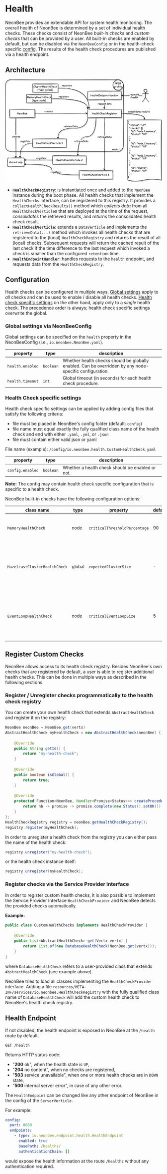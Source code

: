 # Health

NeonBee provides an extendable API for system health monitoring. The overall health of NeonBee is determined by a set of individual health checks. These checks consist of NeonBee *built-in checks* and *custom checks* that can be provided by a user. All built-in checks are enabled by default, but can be disabled via the `NeonBeeConfig` or in the health-check specific [config](#configuration). The results of the health check procedures are published via a health endpoint.

## Architecture

![Health Checks](./health-checks.png)

- **`HealthCheckRegistry`**: is instantiated once and added to the `NeonBee` instance during the boot phase. All health checks that implement the `HealthChecks` interface, can be registered to this registry. It provides a `collectHealthCheckResults()` method which *collects data* from all `HealthCheckVerticle`s that are deployed at the time of the request, *consolidates* the retrieved results, and *returns* the consolidated health check result.
- **`HealthCheckVerticle`**: extends a `DataVerticle` and implements the  `retrieveData(...)` method which invokes all health checks that are registered to the (local) `HealthCheckRegistry` and returns the result of all (local) checks. Subsequent requests will return the cached result of the last check if the time difference to the last request which invoked a check is smaller than the configured `retention` time.
- **`HealthEndpointHandler`**: handles requests to the `health` endpoint, and requests data from the `HealthCheckRegistry`.

## Configuration

Health checks can be configured in multiple ways. [Global settings](#global-settings-via-neonbeeconfig) apply to *all* checks and can be used to enable / disable all health checks. [Health check specific settings](#health-check-specific-settings-via-config-file-on-health-check-level) on the other hand, apply only to a *single* health check. The precedence order is always; health check specific settings overwrite the global.

### Global settings via NeonBeeConfig

Global settings can be specified on the `health` property in the NeonBeeConfig (i.e., `io.neonbee.NeonBee.yaml`).

| property         | type      | description                                                                                             |
| ---------------- | --------- | ------------------------------------------------------------------------------------------------------- |
| `health.enabled` | `boolean` | Whether health checks should be globally enabled. Can be overridden by any node-specific configuration. |
| `health.timeout` | `int`     | Global timeout (in seconds) for each health check procedure.                                            |

### Health Check specific settings

Health check specific settings can be applied by adding config files that satisfy the following criteria:

- file must be placed in NeonBee's config folder (default: `config`)
- file name must equal exactly the fully qualified class name of the health check and end with either `.yaml`, `.yml`, or `.json`
- file must contain either valid json or yaml

File name (example): `/config/io.neonbee.health.CustomHealthCheck.yaml`

| property         | type      | description                                      |
| ---------------- | --------- | ------------------------------------------------ |
| `config.enabled` | `boolean` | Whether a health check should be enabled or not. |

**Note:** The config may contain health check specific configuration that is specific to a health check.

NeonBee built-in checks have the following configuration options:

| class name                    | type   | property                      | default | description                                                                              |
|-------------------------------|--------|-------------------------------|---------|------------------------------------------------------------------------------------------|
| `MemoryHealthCheck`           | node   | `criticalThresholdPercentage` | 90      | Criticality ratio of the used / max memory in percentage.                                |
| `HazelcastClusterHealthCheck` | global | `expectedClusterSize`         | -       | The expected cluster size that must match the actual size. Is checked only if specified. |
| `EventLoopHealthCheck`        | node   | `criticalEventLoopSize`       | 5       | Number of pending tasks that are allowed per event loop before check becomes unhealthy.  |

## Register Custom Checks

NeonBee allows access to its health check registry. Besides NeonBee's own checks that are registered by default, a user is able to register additional health checks. This can be done in multiple ways as described in the following sections.

### Register / Unregister checks programmatically to the health check registry

You can create your own health check that extends `AbstractHealthCheck` and register it on the registry:

```java
NeonBee neonBee = NeonBee.get(vertx)
AbstractHealthCheck myHealthCheck = new AbstractHealthCheck(neonBee) {

    @Override
    public String getId() {
        return "my-health-check";
    }

    @Override
    public boolean isGlobal() {
        return true;
    }

    @Override
    protected Function<NeonBee, Handler<Promise<Status>>> createProcedure() {
        return nb -> promise -> promise.complete(new Status().setOK()).setData(new JsonObject());
    }
};
HealthCheckRegistry registry = neonBee.getHealthCheckRegistry();
registry.register(myHealthCheck);
```

In order to unregister a health check from the registry you can either pass the name of the health check:

```java
registry.unregister("my-health-check");
```

or the health check instance itself:

```java
registry.unregister(myHealthCheck);
```

### Register checks via the Service Provider Interface

In order to register custom health checks, it is also possible to implement the Service Provider Interface `HealthCheckProvider` and NeonBee detects the provided checks automatically.

**Example:**

```java
public class CustomHealthChecks implements HealthCheckProvider {

    @Override
    public List<AbstractHealthCheck> get(Vertx vertx) {
        return List.of(new DatabaseHealthCheck(NeonBee.get(vertx)));
    }
}
```

where `DatabaseHealthCheck` refers to a user-provided class that extends `AbstractHealthCheck` (see example above).

NeonBee tries to load all classes implementing the `HealthCheckProvider` interface.
Adding a file `resources/META-INF/services/io.neonbee.HealthCheckRegistry` with
the fully qualified class name of `DatabaseHealthCheck` will add the custom health
check to NeonBee's health check registry.

## Health Endpoint

If not disabled, the health endpoint is exposed in NeonBee at the `/health` route by default.

```console
GET /health
```

Returns HTTP status code:

- "**200** ok", when the health state is `UP`,
- "**204** no content", when no checks are registered,
- "**503** service unavailable", when one or more health checks are in `DOWN` state,
- "**500** internal server error", in case of any other error.

The `HealthEndpoint` can be changed like any other endpoint of NeonBee in the config of the `ServerVerticle`.

For example:

```yaml
config:
  port: 8080
  endpoints:
    - type: io.neonbee.endpoint.health.HealthEndpoint
      enabled: true
      basePath: /healthz/
      authenticationChain: []
```

would expose the health information at the route `/healthz` without any authentication required.
